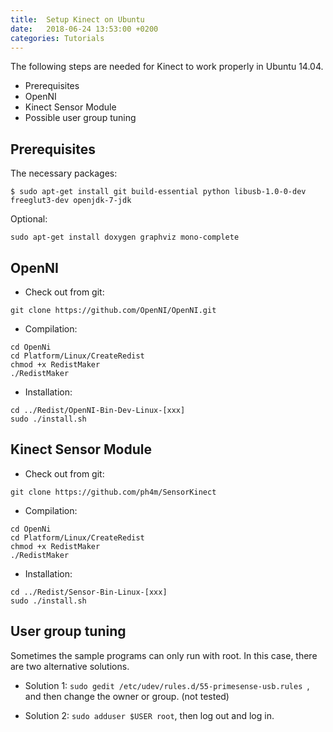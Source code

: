 ```yaml
---
title:  Setup Kinect on Ubuntu 
date:   2018-06-24 13:53:00 +0200
categories: Tutorials 
---
```


The following steps are needed for Kinect to work properly in Ubuntu 14.04.

  - Prerequisites
  - OpenNI
  - Kinect Sensor Module
  - Possible user group tuning

## Prerequisites
The necessary packages:
```
$ sudo apt-get install git build-essential python libusb-1.0-0-dev freeglut3-dev openjdk-7-jdk
```
Optional:
```
sudo apt-get install doxygen graphviz mono-complete
```

## OpenNI
* Check out from git:
```
git clone https://github.com/OpenNI/OpenNI.git
```

* Compilation:
```
cd OpenNi
cd Platform/Linux/CreateRedist
chmod +x RedistMaker
./RedistMaker
```
* Installation:
```
cd ../Redist/OpenNI-Bin-Dev-Linux-[xxx]
sudo ./install.sh
```

## Kinect Sensor Module
  * Check out from git:

  ```
  git clone https://github.com/ph4m/SensorKinect
  ```

  * Compilation:

  ```
  cd OpenNi
  cd Platform/Linux/CreateRedist
  chmod +x RedistMaker
  ./RedistMaker
  ```

  * Installation:

  ```
  cd ../Redist/Sensor-Bin-Linux-[xxx]
  sudo ./install.sh
  ```

## User group tuning
Sometimes the sample programs can only run with root. In this case, there are two alternative solutions.

  * Solution 1:
    ```sudo gedit /etc/udev/rules.d/55-primesense-usb.rules ```, and then change the owner or group. (not tested)

  * Solution 2:
    ```sudo adduser $USER root```, then log out and log in.




